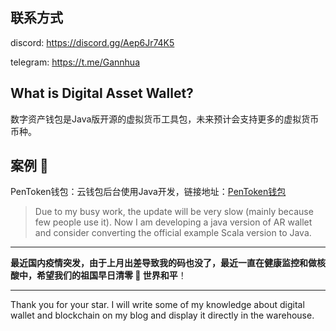 ## 联系方式
discord: https://discord.gg/Aep6Jr74K5

telegram: https://t.me/Gannhua

## What is Digital Asset Wallet?

数字资产钱包是Java版开源的虚拟货币工具包，未来预计会支持更多的虚拟货币币种。

## 案例 :triangular_flag_on_post:
PenToken钱包：云钱包后台使用Java开发，链接地址：<a href="https://www.auroralab.io/">PenToken钱包</a>

> Due to my busy work, the update will be very slow (mainly because few people use it). Now I am developing a java version of AR wallet and consider converting the official example Scala version to Java.

--------------------------------

**最近国内疫情突发，由于上月出差导致我的码也没了，最近一直在健康监控和做核酸中，希望我们的祖国早日清零 :muscle: 世界和平**！

--------------------------------

Thank you for your star. I will write some of my knowledge about digital wallet and blockchain on my blog and display it directly in the warehouse.
